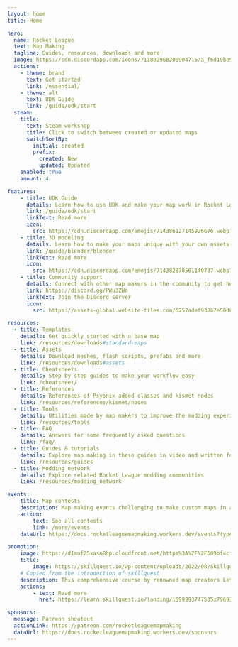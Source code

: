 ```yaml
---
layout: home
title: Home

hero:
  name: Rocket League
  text: Map Making
  tagline: Guides, resources, downloads and more!
  image: https://cdn.discordapp.com/icons/711882968200904715/a_f6d19be947ea81e1eb801e879557440d.gif?size=2048&quality=lossless
  actions:
    - theme: brand
      text: Get started
      link: /essential/
    - theme: alt
      text: UDK Guide
      link: /guide/udk/start
  steam:
    title:
      text: Steam workshop
      title: Click to switch between created or updated maps
      switchSortBy:
        initial: created
        prefix:
          created: New
          updated: Updated
    enabled: true
    amount: 4

features:
    - title: UDK Guide
      details: Learn how to use UDK and make your map work in Rocket League
      link: /guide/udk/start
      linkText: Read more
      icon: 
        src: https://cdn.discordapp.com/emojis/714386127145926676.webp?size=64&quality=lossless
    - title: 3D modeling
      details: Learn how to make your maps unique with your own assets or import meshes from Blender into UDK
      link: /guide/blender/blender
      linkText: Read more
      icon:
        src: https://cdn.discordapp.com/emojis/714382878561140737.webp?size=64&quality=lossless
    - title: Community support
      details: Connect with other map makers in the community to get help or help others with making custom maps
      link: https://discord.gg/PWu3ZWa
      linkText: Join the Discord server
      icon:
        src: https://assets-global.website-files.com/6257adef93867e50d84d30e2/653714c174fc6c8bbea73caf_636e0a69f118df70ad7828d4_icon_clyde_blurple_RGB.svg

resources:
  - title: Templates
    details: Get quickly started with a base map
    link: /resources/downloads#standard-maps
  - title: Assets
    details: Download meshes, flash scripts, prefabs and more
    link: /resources/downloads#assets
  - title: Cheatsheets
    details: Step by step guides to make your workflow easy
    link: /cheatsheet/
  - title: References
    details: References of Psyonix added classes and kismet nodes
    link: /resources/references/kismet/nodes
  - title: Tools
    details: Utilities made by map makers to improve the modding experience
    link: /resources/tools
  - title: FAQ
    details: Answers for some frequently asked questions
    link: /faq/
  - title: Guides & tutorials
    details: Explore map making in these guides in video and written form
    link: /resources/guides
  - title: Modding network
    details: Explore related Rocket League modding communities
    link: /resources/modding_network

events:
    title: Map contests
    description: Map making events challenging to make custom maps in a certain theme
    action:
        text: See all contests
        link: /more/events
    dataUrl: https://docs.rocketleaguemapmaking.workers.dev/events?type=contests&scheme=actions

promotion:
    image: https://d1muf25xaso8hp.cloudfront.net/https%3A%2F%2F609bf4cf21cbe49b3f2b00dd475b36c6.cdn.bubble.io%2Ff1700166532312x832263170601654800%2Fleth_ultimate_course_v2_thumb.jpg?w=768&h=432&auto=compress&dpr=1.25
    title:
        image: https://skillquest.io/wp-content/uploads/2022/08/Skillquest-Coding-Camps-and-Education-for-Rocket-League-Players.png
    # Copied from the introduction of skillquest
    description: This comprehensive course by renowned map creators Lethamyr and Mr. Swaggles, in partnership with Skillquest, invites you to explore the thrilling world of custom map design. <br> Whether you're a passionate gamer, aspiring coder, or tech enthusiast, this self-paced course is your ticket to unlocking the secrets of Rocket League's creative universe. 
    actions:
        - text: Read more
          href: https://learn.skillquest.io/landing/1699993747535x796931164922708000

sponsors:
  message: Patreon shoutout
  actionLink: https://patreon.com/rocketleaguemapmaking
  dataUrl: https://docs.rocketleaguemapmaking.workers.dev/sponsors
---
```

